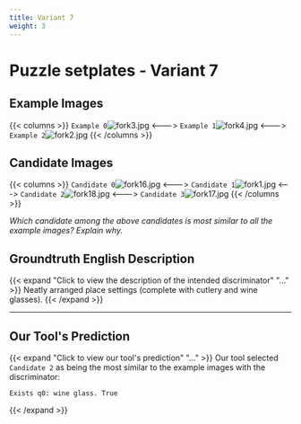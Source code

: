 ```yaml
---
title: Variant 7
weight: 3
---
```


# Puzzle setplates - Variant 7

## Example Images
{{< columns >}}
`Example 0`![fork3.jpg](/natscene-data/images/fork3.jpg)
<--->
`Example 1`![fork4.jpg](/natscene-data/images/fork4.jpg)
<--->
`Example 2`![fork2.jpg](/natscene-data/images/fork2.jpg)
{{< /columns >}}

## Candidate Images
{{< columns >}}
`Candidate 0`![fork16.jpg](/natscene-data/images/fork16.jpg)
<--->
`Candidate 1`![fork1.jpg](/natscene-data/images/fork1.jpg)
<--->
`Candidate 2`![fork18.jpg](/natscene-data/images/fork18.jpg)
<--->
`Candidate 3`![fork17.jpg](/natscene-data/images/fork17.jpg)
{{< /columns >}}

*Which candidate among the above candidates is most similar to all the example images? Explain why.*

## Groundtruth English Description

{{< expand "Click to view the description of the intended discriminator" "..." >}}
Neatly arranged place settings (complete with cutlery and wine glasses).
{{< /expand >}}

---



## Our Tool's Prediction

{{< expand "Click to view our tool's prediction" "..." >}}
Our tool selected `Candidate 2` as being the most similar to the example images with the discriminator:
```plaintext
Exists q0: wine glass. True
```
{{< /expand >}}
